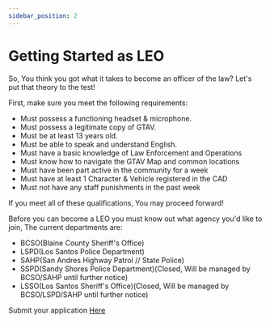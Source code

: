 ```yaml
---
sidebar_position: 2
---
```


# Getting Started as LEO

So, You think you got what it takes to become an officer of the law? Let's put that theory to the test!

First, make sure you meet the following requirements:

- Must possess a functioning headset & microphone.
- Must possess a legitimate copy of GTAV.
- Must be at least 13 years old.
- Must be able to speak and understand English.
- Must have a basic knowledge of Law Enforcement and Operations
- Must know how to navigate the GTAV Map and common locations
- Must have been part active in the community for a week
- Must have at least 1 Character & Vehicle registered in the CAD
- Must not have any staff punishments in the past week

If you meet all of these qualifications, You may proceed forward!

Before you can become a LEO you must know out what agency you'd like to join, The current departments are:
- BCSO(Blaine County Sheriff's Office)
- LSPD(Los Santos Police Department)
- SAHP(San Andres Highway Patrol // State Police)
- SSPD(Sandy Shores Police Department)(Closed, Will be managed by BCSO/SAHP until further notice)
- LSSO(Los Santos Sheriff's Office)(Closed, Will be managed by BCSO/LSPD/SAHP until further notice)

Submit your application [Here](https://docs.kcdojrp.com/application/bcso)